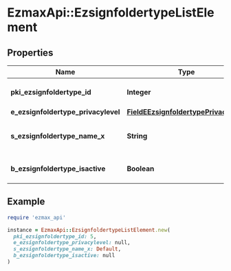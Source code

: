 # EzmaxApi::EzsignfoldertypeListElement

## Properties

| Name | Type | Description | Notes |
| ---- | ---- | ----------- | ----- |
| **pki_ezsignfoldertype_id** | **Integer** | The unique ID of the Ezsignfoldertype. |  |
| **e_ezsignfoldertype_privacylevel** | [**FieldEEzsignfoldertypePrivacylevel**](FieldEEzsignfoldertypePrivacylevel.md) |  |  |
| **s_ezsignfoldertype_name_x** | **String** | The name of the Ezsignfoldertype in the language of the requester |  |
| **b_ezsignfoldertype_isactive** | **Boolean** | Whether the Ezsignfoldertype is active or not |  |

## Example

```ruby
require 'ezmax_api'

instance = EzmaxApi::EzsignfoldertypeListElement.new(
  pki_ezsignfoldertype_id: 5,
  e_ezsignfoldertype_privacylevel: null,
  s_ezsignfoldertype_name_x: Default,
  b_ezsignfoldertype_isactive: null
)
```

